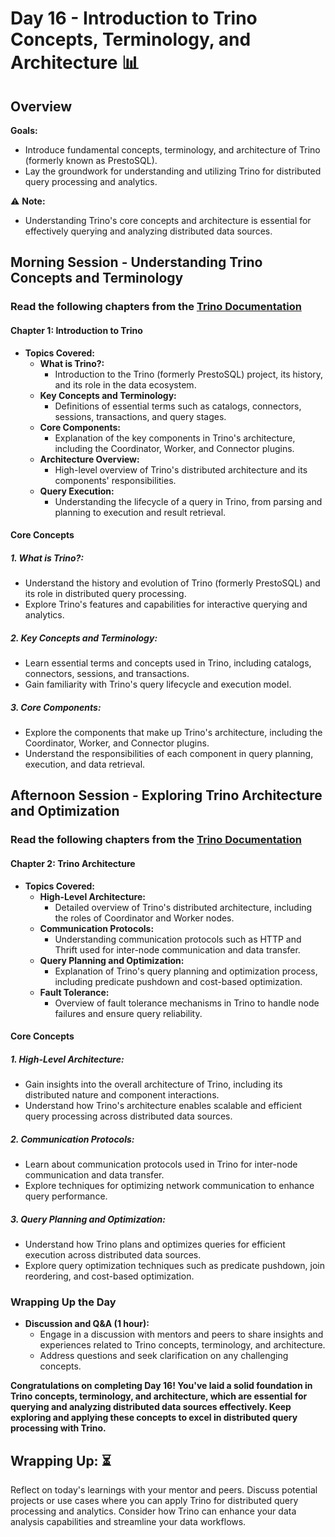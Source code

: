 # Day 16 - Introduction to Trino Concepts, Terminology, and Architecture :bar_chart:

## Overview
**Goals:**
- Introduce fundamental concepts, terminology, and architecture of Trino (formerly known as PrestoSQL).
- Lay the groundwork for understanding and utilizing Trino for distributed query processing and analytics.

:warning: **Note:**
- Understanding Trino's core concepts and architecture is essential for effectively querying and analyzing distributed data sources.

## Morning Session - Understanding Trino Concepts and Terminology

### Read the following chapters from the [Trino Documentation](https://trino.io/docs/current/index.html)
#### Chapter 1: Introduction to Trino

- **Topics Covered:**
  - **What is Trino?:**
    - Introduction to the Trino (formerly PrestoSQL) project, its history, and its role in the data ecosystem.
  - **Key Concepts and Terminology:**
    - Definitions of essential terms such as catalogs, connectors, sessions, transactions, and query stages.
  - **Core Components:**
    - Explanation of the key components in Trino's architecture, including the Coordinator, Worker, and Connector plugins.
  - **Architecture Overview:**
    - High-level overview of Trino's distributed architecture and its components' responsibilities.
  - **Query Execution:**
    - Understanding the lifecycle of a query in Trino, from parsing and planning to execution and result retrieval.

#### Core Concepts

##### 1. **What is Trino?:**
   - Understand the history and evolution of Trino (formerly PrestoSQL) and its role in distributed query processing.
   - Explore Trino's features and capabilities for interactive querying and analytics.

##### 2. **Key Concepts and Terminology:**
   - Learn essential terms and concepts used in Trino, including catalogs, connectors, sessions, and transactions.
   - Gain familiarity with Trino's query lifecycle and execution model.

##### 3. **Core Components:**
   - Explore the components that make up Trino's architecture, including the Coordinator, Worker, and Connector plugins.
   - Understand the responsibilities of each component in query planning, execution, and data retrieval.

## Afternoon Session - Exploring Trino Architecture and Optimization

### Read the following chapters from the [Trino Documentation](https://trino.io/docs/current/index.html)
#### Chapter 2: Trino Architecture

- **Topics Covered:**
  - **High-Level Architecture:**
    - Detailed overview of Trino's distributed architecture, including the roles of Coordinator and Worker nodes.
  - **Communication Protocols:**
    - Understanding communication protocols such as HTTP and Thrift used for inter-node communication and data transfer.
  - **Query Planning and Optimization:**
    - Explanation of Trino's query planning and optimization process, including predicate pushdown and cost-based optimization.
  - **Fault Tolerance:**
    - Overview of fault tolerance mechanisms in Trino to handle node failures and ensure query reliability.

#### Core Concepts

##### 1. **High-Level Architecture:**
   - Gain insights into the overall architecture of Trino, including its distributed nature and component interactions.
   - Understand how Trino's architecture enables scalable and efficient query processing across distributed data sources.

##### 2. **Communication Protocols:**
   - Learn about communication protocols used in Trino for inter-node communication and data transfer.
   - Explore techniques for optimizing network communication to enhance query performance.

##### 3. **Query Planning and Optimization:**
   - Understand how Trino plans and optimizes queries for efficient execution across distributed data sources.
   - Explore query optimization techniques such as predicate pushdown, join reordering, and cost-based optimization.

### Wrapping Up the Day

- **Discussion and Q&A (1 hour):**
  - Engage in a discussion with mentors and peers to share insights and experiences related to Trino concepts, terminology, and architecture.
  - Address questions and seek clarification on any challenging concepts.

**Congratulations on completing Day 16! You've laid a solid foundation in Trino concepts, terminology, and architecture, which are essential for querying and analyzing distributed data sources effectively. Keep exploring and applying these concepts to excel in distributed query processing with Trino.**

## **Wrapping Up:** :hourglass_flowing_sand:
Reflect on today's learnings with your mentor and peers. Discuss potential projects or use cases where you can apply Trino for distributed query processing and analytics. Consider how Trino can enhance your data analysis capabilities and streamline your data workflows.
